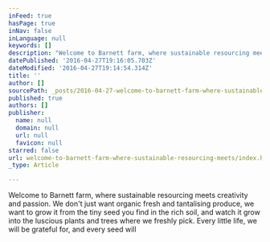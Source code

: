 ```yaml
---
inFeed: true
hasPage: true
inNav: false
inLanguage: null
keywords: []
description: "Welcome to Barnett farm, where sustainable resourcing meets creativity and passion. We don't just want organic fresh and tantalising produce, we want to grow it from the tiny seed you find in the rich soil, and watch it grow into the luscious plants and trees where we freshly pick. Every little life, we will be grateful for, and every seed will "
datePublished: '2016-04-27T19:16:05.703Z'
dateModified: '2016-04-27T19:14:54.314Z'
title: ''
author: []
sourcePath: _posts/2016-04-27-welcome-to-barnett-farm-where-sustainable-resourcing-meets.md
published: true
authors: []
publisher:
  name: null
  domain: null
  url: null
  favicon: null
starred: false
url: welcome-to-barnett-farm-where-sustainable-resourcing-meets/index.html
_type: Article

---
```

Welcome to Barnett farm, where sustainable resourcing meets creativity and passion. We don't just want organic fresh and tantalising produce, we want to grow it from the tiny seed you find in the rich soil, and watch it grow into the luscious plants and trees where we freshly pick. Every little life, we will be grateful for, and every seed will